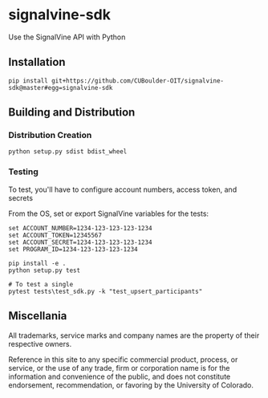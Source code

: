 # signalvine-sdk

Use the SignalVine API with Python

## Installation

    pip install git+https://github.com/CUBoulder-OIT/signalvine-sdk@master#egg=signalvine-sdk

## Building and Distribution

### Distribution Creation

    python setup.py sdist bdist_wheel

### Testing

To test, you'll have to configure account numbers, access token, and secrets

From the OS, set or export SignalVine variables for the tests:

    set ACCOUNT_NUMBER=1234-123-123-123-1234
    set ACCOUNT_TOKEN=12345567
    set ACCOUNT_SECRET=1234-123-123-123-1234
    set PROGRAM_ID=1234-123-123-123-1234

    pip install -e .
    python setup.py test

    # To test a single
    pytest tests\test_sdk.py -k "test_upsert_participants"

## Miscellania

All trademarks, service marks and company names are the property of their respective owners.

Reference in this site to any specific commercial product, process, or service, or the use of any trade, firm or corporation name is for the information and convenience of the public, and does not constitute endorsement, recommendation, or favoring by the University of Colorado.
